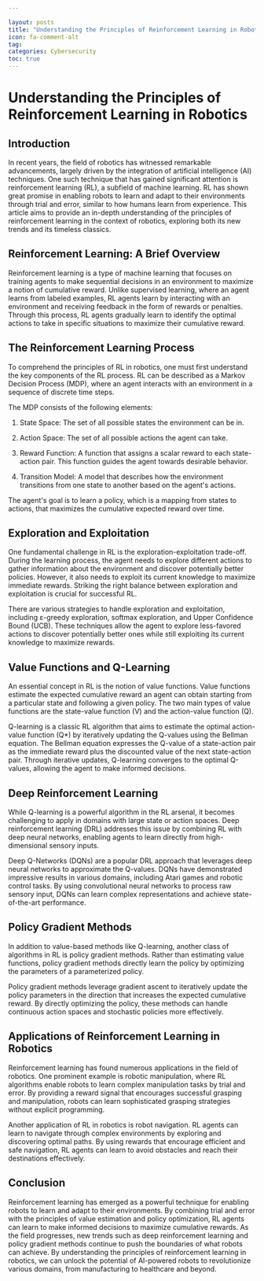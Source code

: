 ```yaml
---

layout: posts
title: "Understanding the Principles of Reinforcement Learning in Robotics"
icon: fa-comment-alt
tag:      
categories: Cybersecurity
toc: true
---
```




# Understanding the Principles of Reinforcement Learning in Robotics

## Introduction

In recent years, the field of robotics has witnessed remarkable advancements, largely driven by the integration of artificial intelligence (AI) techniques. One such technique that has gained significant attention is reinforcement learning (RL), a subfield of machine learning. RL has shown great promise in enabling robots to learn and adapt to their environments through trial and error, similar to how humans learn from experience. This article aims to provide an in-depth understanding of the principles of reinforcement learning in the context of robotics, exploring both its new trends and its timeless classics.

## Reinforcement Learning: A Brief Overview

Reinforcement learning is a type of machine learning that focuses on training agents to make sequential decisions in an environment to maximize a notion of cumulative reward. Unlike supervised learning, where an agent learns from labeled examples, RL agents learn by interacting with an environment and receiving feedback in the form of rewards or penalties. Through this process, RL agents gradually learn to identify the optimal actions to take in specific situations to maximize their cumulative reward.

## The Reinforcement Learning Process

To comprehend the principles of RL in robotics, one must first understand the key components of the RL process. RL can be described as a Markov Decision Process (MDP), where an agent interacts with an environment in a sequence of discrete time steps.

The MDP consists of the following elements:

1. State Space: The set of all possible states the environment can be in.

2. Action Space: The set of all possible actions the agent can take.

3. Reward Function: A function that assigns a scalar reward to each state-action pair. This function guides the agent towards desirable behavior.

4. Transition Model: A model that describes how the environment transitions from one state to another based on the agent's actions.

The agent's goal is to learn a policy, which is a mapping from states to actions, that maximizes the cumulative expected reward over time.

## Exploration and Exploitation

One fundamental challenge in RL is the exploration-exploitation trade-off. During the learning process, the agent needs to explore different actions to gather information about the environment and discover potentially better policies. However, it also needs to exploit its current knowledge to maximize immediate rewards. Striking the right balance between exploration and exploitation is crucial for successful RL.

There are various strategies to handle exploration and exploitation, including ε-greedy exploration, softmax exploration, and Upper Confidence Bound (UCB). These techniques allow the agent to explore less-favored actions to discover potentially better ones while still exploiting its current knowledge to maximize rewards.

## Value Functions and Q-Learning

An essential concept in RL is the notion of value functions. Value functions estimate the expected cumulative reward an agent can obtain starting from a particular state and following a given policy. The two main types of value functions are the state-value function (V) and the action-value function (Q).

Q-learning is a classic RL algorithm that aims to estimate the optimal action-value function (Q*) by iteratively updating the Q-values using the Bellman equation. The Bellman equation expresses the Q-value of a state-action pair as the immediate reward plus the discounted value of the next state-action pair. Through iterative updates, Q-learning converges to the optimal Q-values, allowing the agent to make informed decisions.

## Deep Reinforcement Learning

While Q-learning is a powerful algorithm in the RL arsenal, it becomes challenging to apply in domains with large state or action spaces. Deep reinforcement learning (DRL) addresses this issue by combining RL with deep neural networks, enabling agents to learn directly from high-dimensional sensory inputs.

Deep Q-Networks (DQNs) are a popular DRL approach that leverages deep neural networks to approximate the Q-values. DQNs have demonstrated impressive results in various domains, including Atari games and robotic control tasks. By using convolutional neural networks to process raw sensory input, DQNs can learn complex representations and achieve state-of-the-art performance.

## Policy Gradient Methods

In addition to value-based methods like Q-learning, another class of algorithms in RL is policy gradient methods. Rather than estimating value functions, policy gradient methods directly learn the policy by optimizing the parameters of a parameterized policy.

Policy gradient methods leverage gradient ascent to iteratively update the policy parameters in the direction that increases the expected cumulative reward. By directly optimizing the policy, these methods can handle continuous action spaces and stochastic policies more effectively.

## Applications of Reinforcement Learning in Robotics

Reinforcement learning has found numerous applications in the field of robotics. One prominent example is robotic manipulation, where RL algorithms enable robots to learn complex manipulation tasks by trial and error. By providing a reward signal that encourages successful grasping and manipulation, robots can learn sophisticated grasping strategies without explicit programming.

Another application of RL in robotics is robot navigation. RL agents can learn to navigate through complex environments by exploring and discovering optimal paths. By using rewards that encourage efficient and safe navigation, RL agents can learn to avoid obstacles and reach their destinations effectively.

## Conclusion

Reinforcement learning has emerged as a powerful technique for enabling robots to learn and adapt to their environments. By combining trial and error with the principles of value estimation and policy optimization, RL agents can learn to make informed decisions to maximize cumulative rewards. As the field progresses, new trends such as deep reinforcement learning and policy gradient methods continue to push the boundaries of what robots can achieve. By understanding the principles of reinforcement learning in robotics, we can unlock the potential of AI-powered robots to revolutionize various domains, from manufacturing to healthcare and beyond.